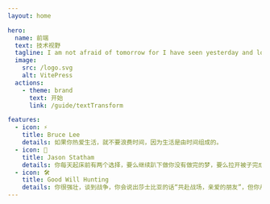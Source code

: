 ```yaml
---
layout: home

hero:
  name: 前端
  text: 技术视野
  tagline: I am not afraid of tomorrow for I have seen yesterday and love today. 
  image:
    src: /logo.svg
    alt: VitePress
  actions:
    - theme: brand
      text: 开始
      link: /guide/textTransform

features:
  - icon: ⚡️
    title: Bruce Lee
    details: 如果你热爱生活，就不要浪费时间，因为生活是由时间组成的。
  - icon: 🖖
    title: Jason Statham
    details: 你每天起床前有两个选择，要么继续趴下做你没有做完的梦，要么拉开被子完成你没有完成的梦想。
  - icon: 🛠️
    title: Good Will Hunting
    details: 你很强壮，谈到战争，你会说出莎士比亚的话“共赴战场，亲爱的朋友”，但你从未参与过战争，从未把好友的头抱在膝盖上，看着他吐出最后一口气，用求助的目光望向你。
---
```


<!-- 除了可以通过自定义Layout来实现自定义主题外，还可以通过注释上面的内容（保留layout: home），然后引入自定义的组件这个方式自定义首页的内容，这样能保留顶部导航，自定义导航下面的内容 -->
<!-- <vp-home />

<script setup>
  import VpHome from '@/components/VpHome.vue'
</script> -->
